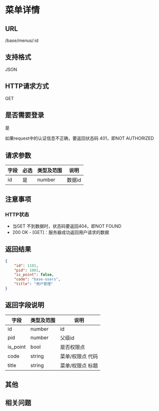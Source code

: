 # 菜单详情

## URL

/base/menus/:id

## 支持格式

JSON

## HTTP请求方式

GET

## 是否需要登录

是

如果request中的认证信息不正确，要返回状态码 401，即NOT AUTHORIZED

## 请求参数

字段 | 必选 | 类型及范围 | 说明
----|------|----------|-------------
id    |   是   | number    | 数据id

## 注意事项

### HTTP状态

- 当GET 不到数据时，状态码要返回404，即NOT FOUND
- 200 OK - [GET]：服务器成功返回用户请求的数据

## 返回结果

```json
{
    "id": 1101,
    "pid": 1001,
    "is_point": false,
    "code": "base-users",
    "title": "用户管理"
}
```

## 返回字段说明

字段 | 类型及范围 | 说明
----|----------|-------------
id                      | number     | id
pid                     | number     | 父级id
is_point                | bool       | 是否权限点
code                    | string     | 菜单/权限点 代码
title                   | string     | 菜单/权限点 标题

## 其他

## 相关问题
